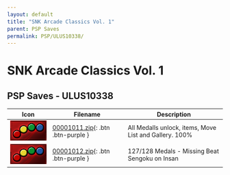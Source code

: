 ```yaml
---
layout: default
title: "SNK Arcade Classics Vol. 1"
parent: PSP Saves
permalink: PSP/ULUS10338/
---
```

# SNK Arcade Classics Vol. 1

## PSP Saves - ULUS10338

| Icon | Filename | Description |
|------|----------|-------------|
| ![SNK Arcade Classics Vol. 1](ICON0.PNG) | [00001011.zip](00001011.zip){: .btn .btn-purple } | All Medalls unlock, items, Move List and Gallery. 100% |
| ![SNK Arcade Classics Vol. 1](ICON0.PNG) | [00001012.zip](00001012.zip){: .btn .btn-purple } | 127/128 Medals - Missing Beat Sengoku on Insan |
